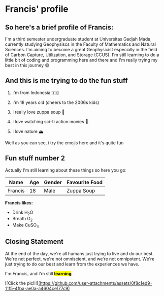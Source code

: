 # Francis' profile
## So here's a brief profile of Francis:
I'm a third semester undergraduate student at Universitas Gadjah Mada, currently studying Geophysiscs in the Faculty of Mathematics and Natural Sciences. 
I'm aiming to become a great Geophysicist especially in the field of Carbon Capture, Utilization, and Storage (CCUS). 
I'm still learning to do a little bit of coding and programming here and there and I'm really trying my best in this journey :smile:

## And this is me trying to do the fun stuff
1. I'm from Indonesia 🇮🇩

2. I'm 18 years old (cheers to the 2006s kids)

3. I really love zuppa soup 🍲

4. I love watching sci-fi action movies 🚨

5. I love nature 🏔

Well as you can see, i try the emojis here and it's quite fun 

## Fun stuff number 2

Actually I'm still learning about these things so here you go:

| Name | Age | Gender | Favourite Food |
|------|------|------|------|
| Francis | 18 | Male | Zuppa Soup |


**Francis likes:**
- Drink H<sub>2</sub>O
- Breath O<sub>2</sub>
- Make CuSO<sub>4</sub>

## Closing Statement
At the end of the day, we're all humans just trying to live and do our best. We're not perfect, we're not omniscient, and we're not omnipotent. We're just trying to do our best and learn from the experiences we have.

I'm Francis, and I'm still **<mark>learning</mark>**.

![Click the pic!!!][(https://github.com/user-attachments/assets/0f8c1ed9-11f5-4fba-ae0a-a4604ce177c9)](https://www.instagram.com/francisadityac?igsh=aWFkZ2ZqMzVzcWJi)






